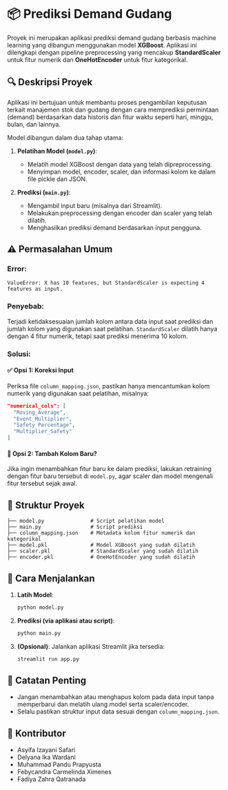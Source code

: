 # 📦 Prediksi Demand Gudang

Proyek ini merupakan aplikasi prediksi demand gudang berbasis machine learning yang dibangun menggunakan model **XGBoost**. Aplikasi ini dilengkapi dengan pipeline preprocessing yang mencakup **StandardScaler** untuk fitur numerik dan **OneHotEncoder** untuk fitur kategorikal.

## 🔍 Deskripsi Proyek

Aplikasi ini bertujuan untuk membantu proses pengambilan keputusan terkait manajemen stok dan gudang dengan cara memprediksi permintaan (demand) berdasarkan data historis dan fitur waktu seperti hari, minggu, bulan, dan lainnya.

Model dibangun dalam dua tahap utama:

1. **Pelatihan Model (`model.py`)**:
   - Melatih model XGBoost dengan data yang telah dipreprocessing.
   - Menyimpan model, encoder, scaler, dan informasi kolom ke dalam file pickle dan JSON.

2. **Prediksi (`main.py`)**:
   - Mengambil input baru (misalnya dari Streamlit).
   - Melakukan preprocessing dengan encoder dan scaler yang telah dilatih.
   - Menghasilkan prediksi demand berdasarkan input pengguna.

## ⚠️ Permasalahan Umum

### Error:
```
ValueError: X has 10 features, but StandardScaler is expecting 4 features as input.
```

### Penyebab:
Terjadi ketidaksesuaian jumlah kolom antara data input saat prediksi dan jumlah kolom yang digunakan saat pelatihan. `StandardScaler` dilatih hanya dengan 4 fitur numerik, tetapi saat prediksi menerima 10 kolom.

### Solusi:

#### ✅ Opsi 1: Koreksi Input
Periksa file `column_mapping.json`, pastikan hanya mencantumkan kolom numerik yang digunakan saat pelatihan, misalnya:
```json
"numerical_cols": [
  "Moving_Average", 
  "Event_Multiplier", 
  "Safety Percentage", 
  "Multiplier_Safety"
]
```

#### 🔁 Opsi 2: Tambah Kolom Baru?
Jika ingin menambahkan fitur baru ke dalam prediksi, lakukan retraining dengan fitur baru tersebut di `model.py`, agar scaler dan model mengenali fitur tersebut sejak awal.

## 🧪 Struktur Proyek

```
├── model.py               # Script pelatihan model
├── main.py                # Script prediksi
├── column_mapping.json    # Metadata kolom fitur numerik dan kategorikal
├── model.pkl              # Model XGBoost yang sudah dilatih
├── scaler.pkl             # StandardScaler yang sudah dilatih
├── encoder.pkl            # OneHotEncoder yang sudah dilatih
```

## 🚀 Cara Menjalankan

1. **Latih Model**:
   ```bash
   python model.py
   ```

2. **Prediksi (via aplikasi atau script)**:
   ```bash
   python main.py
   ```

3. **(Opsional)**: Jalankan aplikasi Streamlit jika tersedia:
   ```bash
   streamlit run app.py
   ```

## 📌 Catatan Penting

- Jangan menambahkan atau menghapus kolom pada data input tanpa memperbarui dan melatih ulang model serta scaler/encoder.
- Selalu pastikan struktur input data sesuai dengan `column_mapping.json`.

## 👤 Kontributor
- Asyifa Izayani Safari
- Delyana Ika Wardani 
- Muhammad Pandu Prapyusta
- Febycandra Carmelinda Ximenes
- Fadiya Zahra Qatranada